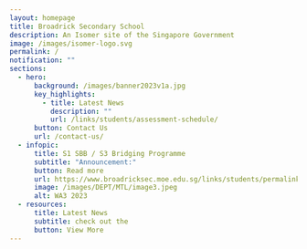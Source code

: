 ```yaml
---
layout: homepage
title: Broadrick Secondary School
description: An Isomer site of the Singapore Government
image: /images/isomer-logo.svg
permalink: /
notification: ""
sections:
  - hero:
      background: /images/banner2023v1a.jpg
      key_highlights:
        - title: Latest News
          description: ""
          url: /links/students/assessment-schedule/
      button: Contact Us
      url: /contact-us/
  - infopic:
      title: S1 SBB / S3 Bridging Programme
      subtitle: "Announcement:"
      button: Read more
      url: https://www.broadricksec.moe.edu.sg/links/students/permalink/
      image: /images/DEPT/MTL/image3.jpeg
      alt: WA3 2023
  - resources:
      title: Latest News
      subtitle: check out the
      button: View More
---
```

